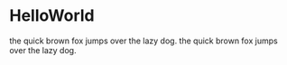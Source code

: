 # HelloWorld
the quick brown fox jumps over the lazy dog.
the quick brown fox jumps over the lazy dog.
